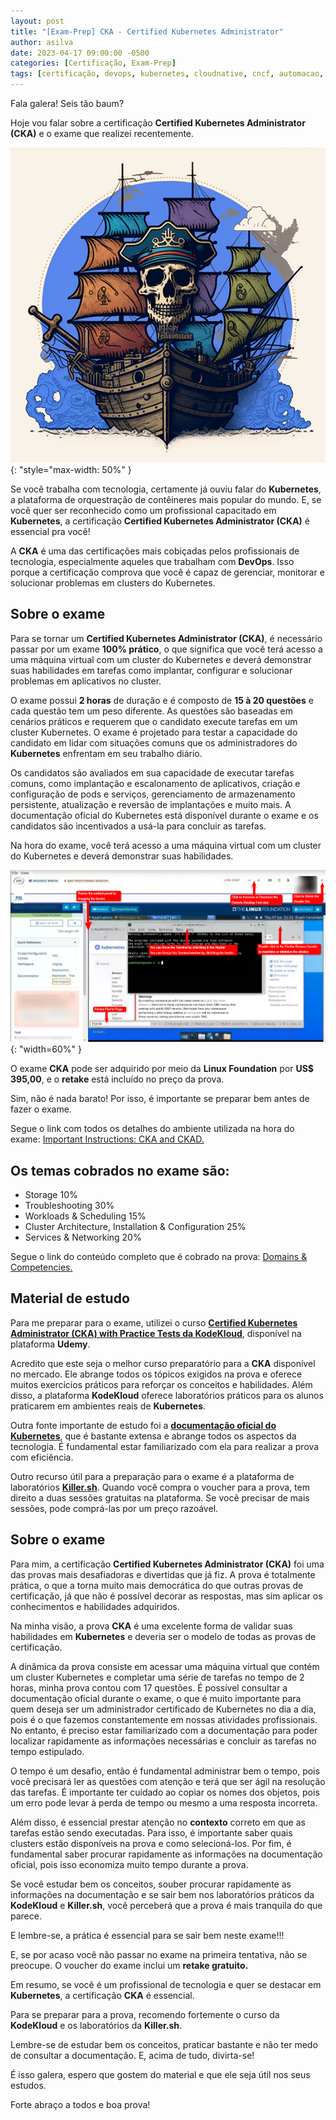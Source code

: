 ```yaml
---
layout: post
title: "[Exam-Prep] CKA - Certified Kubernetes Administrator"
author: asilva
date: 2023-04-17 09:00:00 -0500
categories: [Certificação, Exam-Prep]
tags: [certificação, devops, kubernetes, cloudnative, cncf, automacao, iac, cicd, container, linux, linuxfoundation, sre, sysadmin, observabilidade]
---
```


Fala galera! Seis tão baum?

Hoje vou falar sobre a certificação **Certified Kubernetes Administrator (CKA)** e o exame que realizei recentemente. 

![](/assets/img/66/cka01.png){: "style="max-width: 50%" }

Se você trabalha com tecnologia, certamente já ouviu falar do **Kubernetes**, a plataforma de orquestração de contêineres mais popular do mundo. E, se você quer ser reconhecido como um profissional capacitado em **Kubernetes**, a certificação **Certified Kubernetes Administrator (CKA)** é essencial pra você!

A **CKA** é uma das certificações mais cobiçadas pelos profissionais de tecnologia, especialmente aqueles que trabalham com **DevOps**. Isso porque a certificação comprova que você é capaz de gerenciar, monitorar e solucionar problemas em clusters do Kubernetes.

## **Sobre o exame**

Para se tornar um **Certified Kubernetes Administrator (CKA)**, é necessário passar por um exame **100% prático**, o que significa que você terá acesso a uma máquina virtual com um cluster do Kubernetes e deverá demonstrar suas habilidades em tarefas como implantar, configurar e solucionar problemas em aplicativos no cluster.

O exame possui **2 horas** de duração e é composto de **15 à 20 questões** e cada questão tem um peso diferente. As questões são baseadas em cenários práticos e requerem que o candidato execute tarefas em um cluster Kubernetes. O exame é projetado para testar a capacidade do candidato em lidar com situações comuns que os administradores do **Kubernetes** enfrentam em seu trabalho diário.

Os candidatos são avaliados em sua capacidade de executar tarefas comuns, como implantação e escalonamento de aplicativos, criação e configuração de pods e serviços, gerenciamento de armazenamento persistente, atualização e reversão de implantações e muito mais. A documentação oficial do Kubernetes está disponível durante o exame e os candidatos são incentivados a usá-la para concluir as tarefas.

Na hora do exame, você terá acesso a uma máquina virtual com um cluster do Kubernetes e deverá demonstrar suas habilidades.

![](/assets/img/66/cka02.png){: "width=60%" }

O exame **CKA** pode ser adquirido por meio da **Linux Foundation** por **US$ 395,00**, e o **retake** está incluído no preço da prova. 

Sim, não é nada barato! Por isso, é importante se preparar bem antes de fazer o exame.

Segue o link com todos os detalhes do ambiente utilizada na hora do exame: <a href="https://docs.linuxfoundation.org/tc-docs/certification/tips-cka-and-ckad" target="_blank">Important Instructions: CKA and CKAD.</a> 

## **Os temas cobrados no exame são:**

- Storage 10%
- Troubleshooting 30%
- Workloads & Scheduling 15%
- Cluster Architecture, Installation & Configuration 25%
- Services & Networking 20%

Segue o link do conteúdo completo que é cobrado na prova: <a href="https://training.linuxfoundation.org/certification/certified-kubernetes-administrator-cka/" target="_blank">Domains & Competencies.</a> 

## **Material de estudo**

Para me preparar para o exame, utilizei o curso <a href="https://www.udemy.com/course/certified-kubernetes-administrator-with-practice-tests/" target="_blank"> **Certified Kubernetes Administrator (CKA) with Practice Tests da KodeKloud**</a>, disponível na plataforma **Udemy**. 

Acredito que este seja o melhor curso preparatório para a **CKA** disponível no mercado. Ele abrange todos os tópicos exigidos na prova e oferece muitos exercícios práticos para reforçar os conceitos e habilidades. Além disso, a plataforma **KodeKloud** oferece laboratórios práticos para os alunos praticarem em ambientes reais de **Kubernetes**.

Outra fonte importante de estudo foi a <a href="https://kubernetes.io/docs/home/" target="_blank"> **documentação oficial do Kubernetes**</a>, que é bastante extensa e abrange todos os aspectos da tecnologia. É fundamental estar familiarizado com ela para realizar a prova com eficiência.

Outro recurso útil para a preparação para o exame é a plataforma de laboratórios <a href="https://killer.sh/" target="_blank"> **Killer.sh**</a>. Quando você compra o voucher para a prova, tem direito a duas sessões gratuitas na plataforma. Se você precisar de mais sessões, pode comprá-las por um preço razoável.

## **Sobre o exame**

Para mim, a certificação **Certified Kubernetes Administrator (CKA)** foi uma das provas mais desafiadoras e divertidas que já fiz. A prova é totalmente prática, o que a torna muito mais democrática do que outras provas de certificação, já que não é possível decorar as respostas, mas sim aplicar os conhecimentos e habilidades adquiridos.

Na minha visão, a prova **CKA** é uma excelente forma de validar suas habilidades em **Kubernetes** e deveria ser o modelo de todas as provas de certificação. 

A dinâmica da prova consiste em acessar uma máquina virtual que contém um cluster Kubernetes e completar uma série de tarefas no tempo de 2 horas, minha prova contou com 17 questões. É possível consultar a documentação oficial durante o exame, o que é muito importante para quem deseja ser um administrador certificado de Kubernetes no dia a dia, pois é o que fazemos constantemente em nossas atividades profissionais. No entanto, é preciso estar familiarizado com a documentação para poder localizar rapidamente as informações necessárias e concluir as tarefas no tempo estipulado.

O tempo é um desafio, então é fundamental administrar bem o tempo, pois você precisará ler as questões com atenção e terá que ser ágil na resolução das tarefas. É importante ter cuidado ao copiar os nomes dos objetos, pois um erro pode levar à perda de tempo ou mesmo a uma resposta incorreta. 

Além disso, é essencial prestar atenção no **contexto** correto em que as tarefas estão sendo executadas. Para isso, é importante saber quais clusters estão disponíveis na prova e como selecioná-los. Por fim, é fundamental saber procurar rapidamente as informações na documentação oficial, pois isso economiza muito tempo durante a prova.

Se você estudar bem os conceitos, souber procurar rapidamente as informações na documentação e se sair bem nos laboratórios práticos da **KodeKloud** e **Killer.sh**, você perceberá que a prova é mais tranquila do que parece. 

E lembre-se, a prática é essencial para se sair bem neste exame!!! 

E, se por acaso você não passar no exame na primeira tentativa, não se preocupe. O voucher do exame inclui um **retake gratuito.**

Em resumo, se você é um profissional de tecnologia e quer se destacar em **Kubernetes**, a certificação **CKA** é essencial. 

Para se preparar para a prova, recomendo fortemente o curso da **KodeKloud** e os laboratórios da **Killer.sh**. 

Lembre-se de estudar bem os conceitos, praticar bastante e não ter medo de consultar a documentação. E, acima de tudo, divirta-se!

É isso galera, espero que gostem do material e que ele seja útil nos seus estudos.

Forte abraço a todos e boa prova!